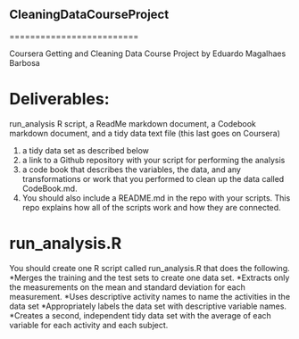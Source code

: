## CleaningDataCourseProject
=========================

Coursera Getting and Cleaning Data Course Project 
by Eduardo Magalhaes Barbosa

# Deliverables:

run_analysis R script, a ReadMe markdown document, a Codebook markdown document, and a tidy data text file (this last goes on Coursera)


 1) a tidy data set as described below
 2) a link to a Github repository with your script for performing the analysis
 3) a code book that describes the variables, the data, and any transformations or work that you performed to clean up the data called CodeBook.md. 
 4) You should also include a README.md in the repo with your scripts. This repo explains how all of the scripts work and how they are connected.  

# run_analysis.R
You should create one R script called run_analysis.R that does the following. 
*Merges the training and the test sets to create one data set.
*Extracts only the measurements on the mean and standard deviation for each measurement. 
*Uses descriptive activity names to name the activities in the data set
*Appropriately labels the data set with descriptive variable names. 
*Creates a second, independent tidy data set with the average of each variable for each activity and each subject. 


